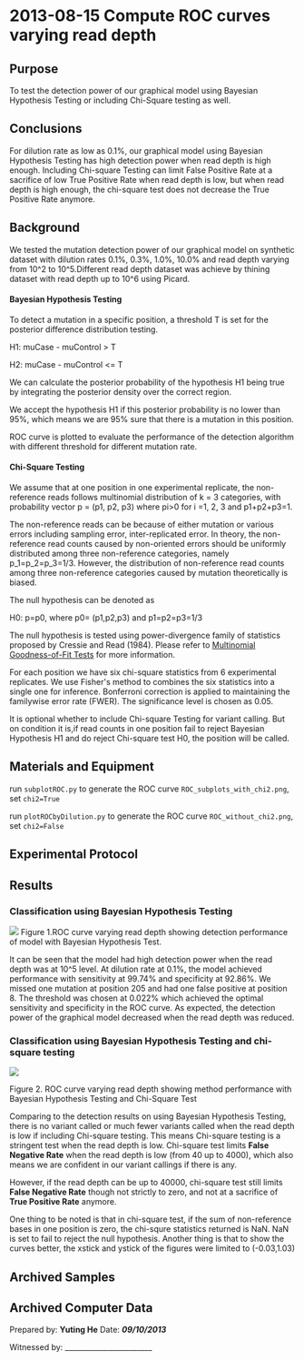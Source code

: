 2013-08-15 Compute ROC curves varying read depth
==============================

Purpose
------------
To test the detection power of our graphical model using Bayesian Hypothesis Testing or including Chi-Square testing as well.

Conclusions
-----------------
For dilution rate as low as 0.1%, our graphical model using Bayesian Hypothesis Testing has high detection power when read depth is high enough. Including Chi-square Testing can limit False Positive Rate at a sacrifice of low True Positive Rate when read depth is low, but when read depth is high enough, the chi-square test does not decrease the True Positive Rate anymore.

Background
-----------------
We tested the mutation detection power of our graphical model on synthetic dataset with dilution rates 0.1%, 0.3%, 1.0%, 10.0% and read depth varying from 10^2 to 10^5.Different read depth dataset was achieve by thining dataset with read depth up to 10^6 using Picard.

#### Bayesian Hypothesis Testing

To detect a mutation in a specific position, a threshold T is set for the posterior difference distribution testing.


 H1: muCase - muControl > T 
 
 H2: muCase - muControl <= T


We can calculate the posterior probability of the hypothesis H1 being true by integrating the posterior density over the correct region.

We accept the hypothesis H1 if this posterior probability is no lower than 95%, which means we are 95% sure that there is a mutation in this position.

ROC curve is plotted to evaluate the performance of the detection algorithm with different threshold for different mutation rate. 

#### Chi-Square Testing
We assume that at one position in one experimental replicate, the non-reference reads follows multinomial distribution of k = 3 categories, with probability vector p = (p1, p2, p3) where pi>0 for i =1, 2, 3 and p1+p2+p3=1.

The non-reference reads can be because of either mutation or various errors including sampling error, inter-replicated error. In theory, the non-reference read counts caused by non-oriented errors should be uniformly distributed among three non-reference categories, namely p_1=p_2=p_3=1/3. However, the distribution of non-reference read counts among three non-reference categories caused by mutation theoretically is biased. 

The null hypothesis can be denoted as

 H0: p=p0, where p0= (p1,p2,p3) and p1=p2=p3=1/3

The null hypothesis is tested using power-divergence family of statistics proposed by Cressie and Read (1984). Please refer to [Multinomial Goodness-of-Fit Tests](http://www.jstor.org/stable/2345686) for more information.

For each position we have six chi-square statistics from 6 experimental replicates. We use Fisher's method to combines the six statistics into a single one for inference. Bonferroni correction is applied to maintaining the familywise error rate (FWER). The significance level is chosen as 0.05.

It is optional whether to include Chi-square Testing for variant calling. But on condition it is,if read counts in one position fail to reject Bayesian Hypothesis H1 and do reject Chi-square test H0, the position will be called.


Materials and Equipment
------------------------------
run `subplotROC.py` to generate the ROC curve `ROC_subplots_with_chi2.png`, set `chi2=True`

run `plotROCbyDilution.py` to generate the ROC curve `ROC_without_chi2.png`, set `chi2=False`

Experimental Protocol
---------------------------
Results
-----------


### Classification using Bayesian Hypothesis Testing

![](ROC_without_chi2.png)
Figure 1.ROC curve varying read depth showing detection performance of model with Bayesian Hypothesis Test.

It can be seen that the model had high detection power when the read depth was at 10^5 level. At dilution rate at 0.1%, the model achieved performance with sensitivity at 99.74% and specificity at 92.86%. We missed one mutation at position 205 and had one false positive at position 8. The threshold was chosen at 0.022% which achieved the optimal sensitivity and specificity in the ROC curve. As expected, the detection power of the graphical model decreased when the read depth was reduced.

### Classification using Bayesian Hypothesis Testing and chi-square testing
![](ROC_subplots_with_chi2.png)

Figure 2. ROC curve varying read depth showing method performance with Bayesian Hypothesis Testing and Chi-Square Test

Comparing to the detection results on using Bayesian Hypothesis Testing, there is no variant called or much fewer variants called when the read depth is low if including Chi-square testing. This means Chi-square testing is a stringent test when the read depth is low. Chi-square test limits **False Negative Rate** when the read depth is low (from 40 up to 4000), which also means we are confident in our variant callings if there is any. 

However, if the read depth can be up to 40000, chi-square test still limits **False Negative Rate** though not strictly to zero, and not at a sacrifice of **True Positive Rate** anymore. 

One thing to be noted is that in chi-square test, if the sum of non-reference bases in one position is zero, the chi-squre statistics returned is NaN. NaN is set to fail to reject the null hypothesis.
Another thing is that to show the curves better, the xstick and ystick of the figures were limited to (-0.03,1.03)


Archived Samples
-------------------------

Archived Computer Data
------------------------------


Prepared by: ________Yuting He________        Date: _________09/10/2013_________


Witnessed by: ________________________
